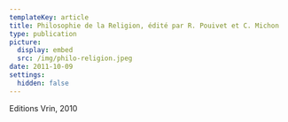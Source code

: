 ```yaml
---
templateKey: article
title: Philosophie de la Religion, édité par R. Pouivet et C. Michon
type: publication
picture:
  display: embed
  src: /img/philo-religion.jpeg
date: 2011-10-09
settings:
  hidden: false
---
```

Editions Vrin, 2010
